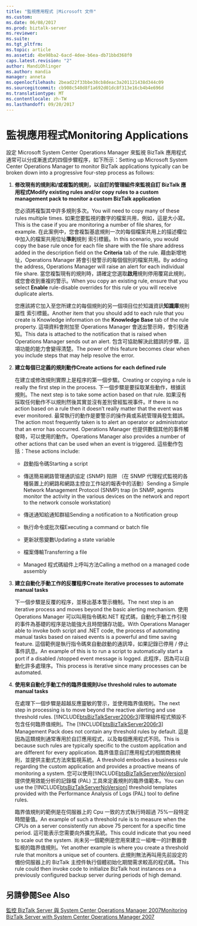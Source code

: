 ```yaml
---
title: "監視應用程式 |Microsoft 文件"
ms.custom: 
ms.date: 06/08/2017
ms.prod: biztalk-server
ms.reviewer: 
ms.suite: 
ms.tgt_pltfrm: 
ms.topic: article
ms.assetid: 4be98ba2-6acd-4dee-b6ea-db71bbd368f0
caps.latest.revision: "2"
author: MandiOhlinger
ms.author: mandia
manager: anneta
ms.openlocfilehash: 2bead22f33bbe38cb8deac3a201121438d344c09
ms.sourcegitcommit: cb908c540d8f1a692d01dc8f313e16cb4b4e696d
ms.translationtype: MT
ms.contentlocale: zh-TW
ms.lasthandoff: 09/20/2017
---
```

# <a name="monitoring-applications"></a><span data-ttu-id="96737-102">監視應用程式</span><span class="sxs-lookup"><span data-stu-id="96737-102">Monitoring Applications</span></span>
<span data-ttu-id="96737-103">設定 Microsoft System Center Operations Manager 來監視 BizTalk 應用程式通常可以分成漸進式的四個步驟程序，如下所示：</span><span class="sxs-lookup"><span data-stu-id="96737-103">Setting up Microsoft System Center Operations Manager to monitor BizTalk applications typically can be broken down into a progressive four-step process as follows:</span></span>  
  
1.  <span data-ttu-id="96737-104">**修改現有的規則和/或複製的規則，以自訂的管理組件來監視自訂 BizTalk 應用程式**</span><span class="sxs-lookup"><span data-stu-id="96737-104">**Modify existing rules and/or copy rules to a custom management pack to monitor a custom BizTalk application**</span></span>  
  
     <span data-ttu-id="96737-105">您必須將複製其中許多規則多次。</span><span class="sxs-lookup"><span data-stu-id="96737-105">You will need to copy many of these rules multiple times.</span></span> <span data-ttu-id="96737-106">如果您要監視的數字的檔案共用，例如，這是大小寫。</span><span class="sxs-lookup"><span data-stu-id="96737-106">This is the case if you are monitoring a number of file shares, for example.</span></span> <span data-ttu-id="96737-107">在此案例中，您會複製基底規則一次的每個檔案共用上的描述欄位中加入的檔案共用位址**準則**規則 索引標籤。</span><span class="sxs-lookup"><span data-stu-id="96737-107">In this scenario, you would copy the base rule once for each file share with the file share address added in the description field on the **Criteria** tab of the rule.</span></span> <span data-ttu-id="96737-108">藉由新增地址，Operations Manager 將會引發警示的每個個別的檔案共用。</span><span class="sxs-lookup"><span data-stu-id="96737-108">By adding the address, Operations Manager will raise an alert for each individual file share.</span></span> <span data-ttu-id="96737-109">當您複製現有的規則時，請確定您選取**啟用**規則停用覆寫此規則，或您會收到重複的警示。</span><span class="sxs-lookup"><span data-stu-id="96737-109">When you copy an existing rule, ensure that you select **Enable** rule-disable overrides for this rule or you will receive duplicate alerts.</span></span>  
  
     <span data-ttu-id="96737-110">您應該將它加入至您所建立的每個規則的另一個項目位於知識資訊**知識庫**規則屬性 索引標籤。</span><span class="sxs-lookup"><span data-stu-id="96737-110">Another item that you should add to each rule that you create is Knowledge information on the **Knowledge Base** tab of the rule property.</span></span> <span data-ttu-id="96737-111">這項資料會附加至 Operations Manager 會送出警示時，會引發通知。</span><span class="sxs-lookup"><span data-stu-id="96737-111">This data is attached to the notification that is raised when Operations Manager sends out an alert.</span></span> <span data-ttu-id="96737-112">包含可協助解決此錯誤的步驟，這項功能的能力會變得清楚。</span><span class="sxs-lookup"><span data-stu-id="96737-112">The power of this feature becomes clear when you include steps that may help resolve the error.</span></span>  
  
2.  <span data-ttu-id="96737-113">**建立每個已定義的規則動作**</span><span class="sxs-lookup"><span data-stu-id="96737-113">**Create actions for each defined rule**</span></span>  
  
     <span data-ttu-id="96737-114">在建立或修改規則實際上是程序的第一個步驟。</span><span class="sxs-lookup"><span data-stu-id="96737-114">Creating or copying a rule is really the first step in the process.</span></span> <span data-ttu-id="96737-115">下一個步驟是要採取某些動作，根據該規則。</span><span class="sxs-lookup"><span data-stu-id="96737-115">The next step is to take some action based on that rule.</span></span> <span data-ttu-id="96737-116">如果沒有採取任何動作不以規則然後其實並沒有差別曾經監視事件。</span><span class="sxs-lookup"><span data-stu-id="96737-116">If there is no action based on a rule then it doesn’t really matter that the event was ever monitored.</span></span> <span data-ttu-id="96737-117">最常執行的動作是要警示的操作員或系統管理員發生錯誤。</span><span class="sxs-lookup"><span data-stu-id="96737-117">The action most frequently taken is to alert an operator or administrator that an error has occurred.</span></span> <span data-ttu-id="96737-118">Operations Manager 也提供數個其他的事件觸發時，可以使用的動作。</span><span class="sxs-lookup"><span data-stu-id="96737-118">Operations Manager also provides a number of other actions that can be used when an event is triggered.</span></span> <span data-ttu-id="96737-119">這些動作包括：</span><span class="sxs-lookup"><span data-stu-id="96737-119">These actions include:</span></span>  
  
    -   <span data-ttu-id="96737-120">啟動指令碼</span><span class="sxs-lookup"><span data-stu-id="96737-120">Starting a script</span></span>  
  
    -   <span data-ttu-id="96737-121">傳送簡易網路管理通訊協定 (SNMP) 陷阱 （在 SNMP 代理程式監視的各種裝置上的網路和網路主控台工作站的報表中的活動）</span><span class="sxs-lookup"><span data-stu-id="96737-121">Sending a Simple Network Management Protocol (SNMP) trap (in SNMP, agents monitor the activity in the various devices on the network and report to the network console workstation)</span></span>  
  
    -   <span data-ttu-id="96737-122">傳送通知給通知群組</span><span class="sxs-lookup"><span data-stu-id="96737-122">Sending a notification to a Notification group</span></span>  
  
    -   <span data-ttu-id="96737-123">執行命令或批次檔</span><span class="sxs-lookup"><span data-stu-id="96737-123">Executing a command or batch file</span></span>  
  
    -   <span data-ttu-id="96737-124">更新狀態變數</span><span class="sxs-lookup"><span data-stu-id="96737-124">Updating a state variable</span></span>  
  
    -   <span data-ttu-id="96737-125">檔案傳輸</span><span class="sxs-lookup"><span data-stu-id="96737-125">Transferring a file</span></span>  
  
    -   <span data-ttu-id="96737-126">Managed 程式碼組件上呼叫方法</span><span class="sxs-lookup"><span data-stu-id="96737-126">Calling a method on a managed code assembly</span></span>  
  
3.  <span data-ttu-id="96737-127">**建立自動化手動工作的反覆程序**</span><span class="sxs-lookup"><span data-stu-id="96737-127">**Create iterative processes to automate manual tasks**</span></span>  
  
     <span data-ttu-id="96737-128">下一個步驟是反覆的程序，並移出基本警示機制。</span><span class="sxs-lookup"><span data-stu-id="96737-128">The next step is an iterative process and moves beyond the basic alerting mechanism.</span></span> <span data-ttu-id="96737-129">使用 Operations Manager 可以叫用指令碼和.NET 程式碼，自動化手動工作引發的事件為基礎的程序是功能強大且時間儲存功能。</span><span class="sxs-lookup"><span data-stu-id="96737-129">With Operations Manager able to invoke both script and .NET code, the process of automating manual tasks based on raised events is a powerful and time saving feature.</span></span> <span data-ttu-id="96737-130">這個範例是執行指令碼來自動啟動的通訊埠，如果記錄已停用 / 停止事件訊息。</span><span class="sxs-lookup"><span data-stu-id="96737-130">An example of this is to run a script to automatically start a port if a disabled /stopped event message is logged.</span></span> <span data-ttu-id="96737-131">此程序，因為可以自動化許多處理序。</span><span class="sxs-lookup"><span data-stu-id="96737-131">This process is iterative since many processes can be automated.</span></span>  
  
4.  <span data-ttu-id="96737-132">**使用來自動化手動工作的臨界值規則**</span><span class="sxs-lookup"><span data-stu-id="96737-132">**Use threshold rules to automate manual tasks**</span></span>  
  
     <span data-ttu-id="96737-133">在處理下一個步驟是超越反應靈敏的警示，並使用臨界值規則。</span><span class="sxs-lookup"><span data-stu-id="96737-133">The next step in processing is to move beyond the reactive alerting and use threshold rules.</span></span> <span data-ttu-id="96737-134">[!INCLUDE[btsBizTalkServer2006r3](../includes/btsbiztalkserver2006r3-md.md)]管理組件程式預設不包含任何臨界值規則。</span><span class="sxs-lookup"><span data-stu-id="96737-134">The [!INCLUDE[btsBizTalkServer2006r3](../includes/btsbiztalkserver2006r3-md.md)] Management Pack does not contain any threshold rules by default.</span></span> <span data-ttu-id="96737-135">這是因為這類規則通常專用於自訂應用程式，以及每個應用程式不同。</span><span class="sxs-lookup"><span data-stu-id="96737-135">This is because such rules are typically specific to the custom application and are different for every application.</span></span> <span data-ttu-id="96737-136">臨界值意自訂應用程式的相關商務規則，並提供主動式方法來監視系統。</span><span class="sxs-lookup"><span data-stu-id="96737-136">A threshold embodies a business rule regarding the custom application and provides a proactive means of monitoring a system.</span></span> <span data-ttu-id="96737-137">您可以使用[!INCLUDE[btsBizTalkServerNoVersion](../includes/btsbiztalkservernoversion-md.md)]提供使用效能分析的記錄檔 (PAL) 工具來定義規則的臨界值範本。</span><span class="sxs-lookup"><span data-stu-id="96737-137">You can use the [!INCLUDE[btsBizTalkServerNoVersion](../includes/btsbiztalkservernoversion-md.md)] threshold templates provided with the Performance Analysis of Logs (PAL) tool to define rules.</span></span>  
  
     <span data-ttu-id="96737-138">臨界值規則的範例是在伺服器上的 Cpu 一致的方式執行時超過 75%一段特定時間量值。</span><span class="sxs-lookup"><span data-stu-id="96737-138">An example of such a threshold rule is to measure when the CPUs on a server consistently run above 75 percent for a specific time period.</span></span> <span data-ttu-id="96737-139">這可能表示您需要向外擴充系統。</span><span class="sxs-lookup"><span data-stu-id="96737-139">This could indicate that you need to scale out the system.</span></span> <span data-ttu-id="96737-140">尚未另一個範例是您用來建立一組唯一的計數器會監視的臨界值規則。</span><span class="sxs-lookup"><span data-stu-id="96737-140">Yet another example is where you create a threshold rule that monitors a unique set of counters.</span></span> <span data-ttu-id="96737-141">此規則無法再叫用先前設定的備份伺服器上的 BizTalk 主控件執行個體初始化期間需求較高的程式碼。</span><span class="sxs-lookup"><span data-stu-id="96737-141">This rule could then invoke code to initialize BizTalk host instances on a previously configured backup server during periods of high demand.</span></span>  
  
## <a name="see-also"></a><span data-ttu-id="96737-142">另請參閱</span><span class="sxs-lookup"><span data-stu-id="96737-142">See Also</span></span>  
 [<span data-ttu-id="96737-143">監控 BizTalk Server 與 System Center Operations Manager 2007</span><span class="sxs-lookup"><span data-stu-id="96737-143">Monitoring BizTalk Server with System Center Operations Manager 2007</span></span>](../technical-guides/monitoring-biztalk-server-with-system-center-operations-manager-2007.md)